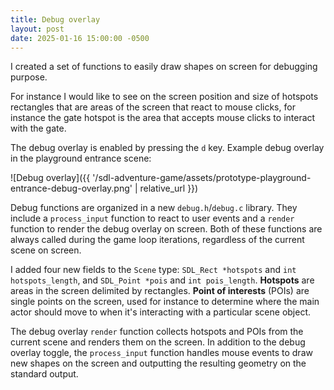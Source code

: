 ```yaml
---
title: Debug overlay
layout: post
date: 2025-01-16 15:00:00 -0500
---
```


I created a set of functions to easily draw shapes on screen for debugging purpose.

For instance I would like to see on the screen position and size of hotspots rectangles that are areas of the screen that react to mouse clicks, for instance the gate hotspot is the area that accepts mouse clicks to interact with the gate.

The debug overlay is enabled by pressing the `d` key. Example debug overlay in the playground entrance scene:

![Debug overlay]({{ '/sdl-adventure-game/assets/prototype-playground-entrance-debug-overlay.png' | relative_url }})

Debug functions are organized in a new `debug.h`/`debug.c` library. They include a `process_input` function to react to user events and a `render` function to render the debug overlay on screen. Both of these functions are always called during the game loop iterations, regardless of the current scene on screen.

I added four new fields to the `Scene` type: `SDL_Rect *hotspots` and `int hotspots_length`, and `SDL_Point *pois` and `int pois_length`. **Hotspots** are areas in the screen delimited by rectangles. **Point of interests** (POIs) are single points on the screen, used for instance to determine where the main actor should move to when it's interacting with a particular scene object.

The debug overlay `render` function collects hotspots and POIs from the current scene and renders them on the screen. In addition to the debug overlay toggle, the `process_input` function handles mouse events to draw new shapes on the screen and outputting the resulting geometry on the standard output.
